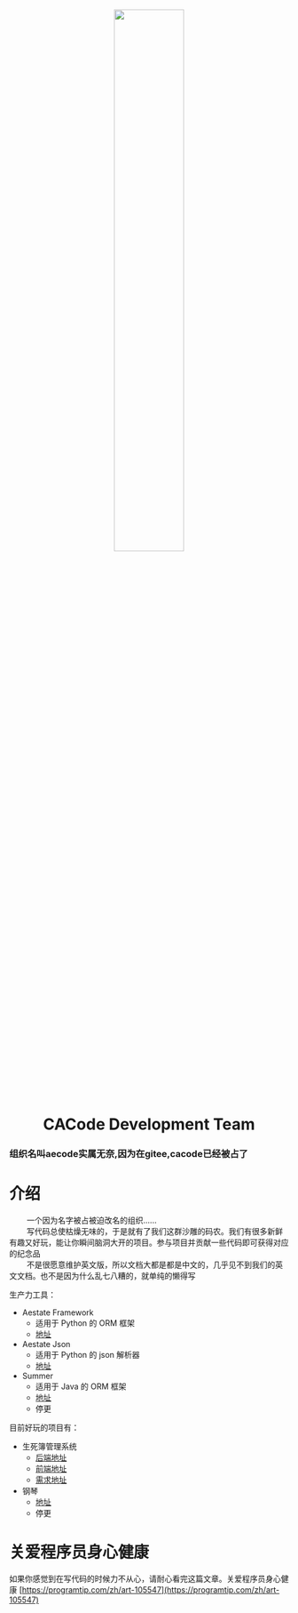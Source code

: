 <h1 align="center">
<img src="https://gitee.com/aecode/readme/raw/master/img/icon_dev.png" width="50%">
<!-- <img src="img/icon_dev.png" width="50%"> -->
</h1>
<h1 align="center">CACode Development Team</h1>

### 组织名叫aecode实属无奈,因为在gitee,cacode已经被占了

# 介绍
&nbsp;&nbsp;&nbsp;&nbsp;&nbsp;&nbsp;&nbsp;&nbsp;一个因为名字被占被迫改名的组织......  
&nbsp;&nbsp;&nbsp;&nbsp;&nbsp;&nbsp;&nbsp;&nbsp;写代码总使枯燥无味的，于是就有了我们这群沙雕的码农。我们有很多新鲜有趣又好玩，能让你瞬间脑洞大开的项目。参与项目并贡献一些代码即可获得对应的纪念品  
&nbsp;&nbsp;&nbsp;&nbsp;&nbsp;&nbsp;&nbsp;&nbsp;不是很愿意维护英文版，所以文档大都是都是中文的，几乎见不到我们的英文文档。也不是因为什么乱七八糟的，就单纯的懒得写

生产力工具：

- Aestate Framework
  - 适用于 Python 的 ORM 框架
  - [地址](https://gitee.com/cacode_cctvadmin/aestate)
- Aestate Json
  - 适用于 Python 的 json 解析器
  - [地址](https://gitee.com/cacode_cctvadmin/aestate-json)
- Summer
  - 适用于 Java 的 ORM 框架
  - [地址](https://gitee.com/cacode_cctvadmin/CACode-Summer)
  - 停更

目前好玩的项目有：

- 生死簿管理系统
  - [后端地址](https://gitee.com/cacode_cctvadmin/diaboli-mundi-back)
  - [前端地址](https://gitee.com/cacode_cctvadmin/diaboli-mundi-view)
  - [需求地址](https://gitee.com/cacode_cctvadmin/diaboli-needs)
- 钢琴
  - [地址](https://gitee.com/cacode_cctvadmin/Piano)
  - 停更

# 关爱程序员身心健康

如果你感觉到在写代码的时候力不从心，请耐心看完这篇文章。关爱程序员身心健康
[https://programtip.com/zh/art-105547](https://programtip.com/zh/art-105547)
